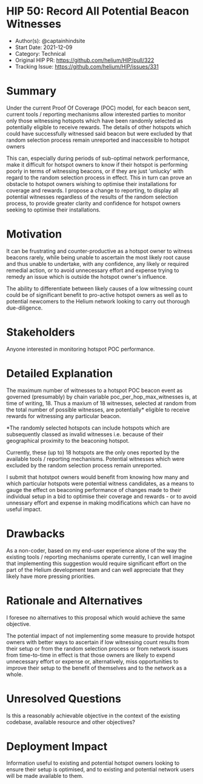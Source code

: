 # HIP 50: Record All Potential Beacon Witnesses

- Author(s): @captainhindsite
- Start Date: 2021-12-09
- Category: Technical
- Original HIP PR: https://github.com/helium/HIP/pull/322
- Tracking Issue: https://github.com/helium/HIP/issues/331

# Summary
[summary]: #summary
Under the current Proof Of Coverage (POC) model, for each beacon sent, current tools / reporting mechanisms allow interested parties to monitor only those witnessing hotspots which
have been randomly selected as potentially eligible to receive rewards. The details of other hotspots which could have successfully witnessed said beacon but were excluded by that
random selection process remain unreported and inaccessible to hotspot owners

This can, especially during periods of sub-optimal network performance, make it difficult for hotspot owners to know if their hotspot is performing poorly in terms of
witnessing beacons, or if they are just 'unlucky' with regard to the random selection process in effect. This in turn can prove an obstacle to hotspot owners wishing to
optimise their installations for coverage and rewards. I propose a change to reporting, to display all potential witnesses regardless of the results of the random selection process,
to provide greater clarity and confidence for hotspot owners seeking to optimise their installations. 

# Motivation
[motivation]: #motivation

It can be frustrating and counter-productive as a hotspot owner to witness beacons rarely, while being unable to ascertain the most likely root cause and thus unable to undertake,
with any confidence, any likely or required remedial action, or to avoid unnecessary effort and expense trying to remedy an issue which is outside the hotspot owner's influence.

The ability to differentiate between likely causes of a low witnessing count could be of significant benefit to pro-active hotspot owners as well as to potential newcomers
to the Helium network looking to carry out thorough due-diligence.

# Stakeholders
[stakeholders]: #stakeholders
Anyone interested in monitoring hotspot POC performance.

# Detailed Explanation
[detailed-explanation]: #detailed-explanation
The maximum number of witnesses to a hotspot POC beacon event as governed (presumably) by chain variable poc_per_hop_max_witnesses is, at time of writing, 18.
Thus a maxium of 18 witnesses, selected at random from the total number of possible witnesses, are potentially* eligible to receive rewards for witnessing any
particular beacon.

*The randomly selected hotspots can include hotspots which are subsequently classed as invalid witnesses i.e. because of their geographical proximity to the beaconing
hotspot.

Currently, these (up to) 18 hotspots are the only ones reported by the available tools / reporting mechanisms. Potential witnesses which were excluded by the random
selection process remain unreported.

I submit that hotstpot owners would benefit from knowing how many and which particular hotspots were potential witness candidates, as a means to gauge the effect on
beaconing performance of changes made to their individual setup in a bid to optimise their coverage and rewards - or to avoid unnessary effort and expense in making
modifications which can have no useful impact.

# Drawbacks
[drawbacks]: #drawbacks
As a non-coder, based on my end-user experience alone of the way the existing tools / reporting mechanisms operate currently, I can well imagine that implementing
this suggestion would require significant effort on the part of the Helium development team and can well appreciate that they likely have more pressing priorities.

# Rationale and Alternatives
[alternatives]: #rationale-and-alternatives
I foresee no alternatives to this proposal which would achieve the same objective.

The potential impact of not implementing some measure to provide hotspot owners with better ways to ascertain if low witnessing count results from their setup or
from the random selection process or from network issues from time-to-time in effect is that those owners are likely to expend unnecessary effort or expense or,
alternatively, miss opportunities to improve their setup to the benefit of themselves and to the network as a whole.

# Unresolved Questions
[unresolved]: #unresolved-questions
Is this a reasonably achievable objective in the context of the existing codebase, available resource and other objectives?

# Deployment Impact
[deployment-impact]: #deployment-impact
Information useful to existing and potential hotspot owners looking to ensure their setup is optimised, and to existing and potential network users will be made
available to them.
